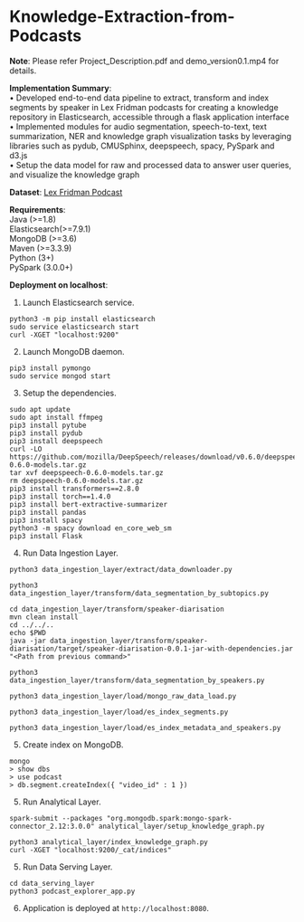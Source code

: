 # Knowledge-Extraction-from-Podcasts

**Note**: Please refer Project_Description.pdf and demo_version0.1.mp4 for details.  

**Implementation Summary**:  
• Developed end-to-end data pipeline to extract, transform and index segments by speaker in Lex Fridman podcasts for creating a knowledge repository in Elasticsearch, accessible through a flask application interface  
• Implemented modules for audio segmentation, speech-to-text, text summarization, NER and knowledge graph visualization tasks by leveraging libraries such as pydub, CMUSphinx, deepspeech, spacy, PySpark and d3.js  
• Setup the data model for raw and processed data to answer user queries, and visualize the knowledge graph  

**Dataset**: [Lex Fridman Podcast](https://www.youtube.com/watch?v=S_AFc_BXht4&list=PLrAXtmErZgOdP_8GztsuKi9nrraNbKKp4)

**Requirements**:  
Java (>=1.8)  
Elasticsearch(>=7.9.1)  
MongoDB (>=3.6)  
Maven (>=3.3.9)  
Python (3+)  
PySpark (3.0.0+) 

**Deployment on localhost**:  
1) Launch Elasticsearch service.  
```
python3 -m pip install elasticsearch
sudo service elasticsearch start
curl -XGET "localhost:9200"
```
2) Launch MongoDB daemon.  
```
pip3 install pymongo
sudo service mongod start
```
3) Setup the dependencies.  
```
sudo apt update
sudo apt install ffmpeg
pip3 install pytube
pip3 install pydub
pip3 install deepspeech
curl -LO https://github.com/mozilla/DeepSpeech/releases/download/v0.6.0/deepspeech-0.6.0-models.tar.gz
tar xvf deepspeech-0.6.0-models.tar.gz
rm deepspeech-0.6.0-models.tar.gz
pip3 install transformers==2.8.0
pip3 install torch==1.4.0
pip3 install bert-extractive-summarizer
pip3 install pandas
pip3 install spacy
python3 -m spacy download en_core_web_sm
pip3 install Flask
```  
4) Run Data Ingestion Layer.  
```
python3 data_ingestion_layer/extract/data_downloader.py

python3 data_ingestion_layer/transform/data_segmentation_by_subtopics.py

cd data_ingestion_layer/transform/speaker-diarisation
mvn clean install
cd ../../..
echo $PWD
java -jar data_ingestion_layer/transform/speaker-diarisation/target/speaker-diarisation-0.0.1-jar-with-dependencies.jar "<Path from previous command>"

python3 data_ingestion_layer/transform/data_segmentation_by_speakers.py

python3 data_ingestion_layer/load/mongo_raw_data_load.py

python3 data_ingestion_layer/load/es_index_segments.py

python3 data_ingestion_layer/load/es_index_metadata_and_speakers.py
```
5) Create index on MongoDB.
```
mongo
> show dbs
> use podcast
> db.segment.createIndex({ "video_id" : 1 })
```  
5) Run Analytical Layer.  
```
spark-submit --packages "org.mongodb.spark:mongo-spark-connector_2.12:3.0.0" analytical_layer/setup_knowledge_graph.py

python3 analytical_layer/index_knowledge_graph.py
curl -XGET "localhost:9200/_cat/indices"
```  
5) Run Data Serving Layer.  
```
cd data_serving_layer
python3 podcast_explorer_app.py
```  
6) Application is deployed at ```http://localhost:8080```.
